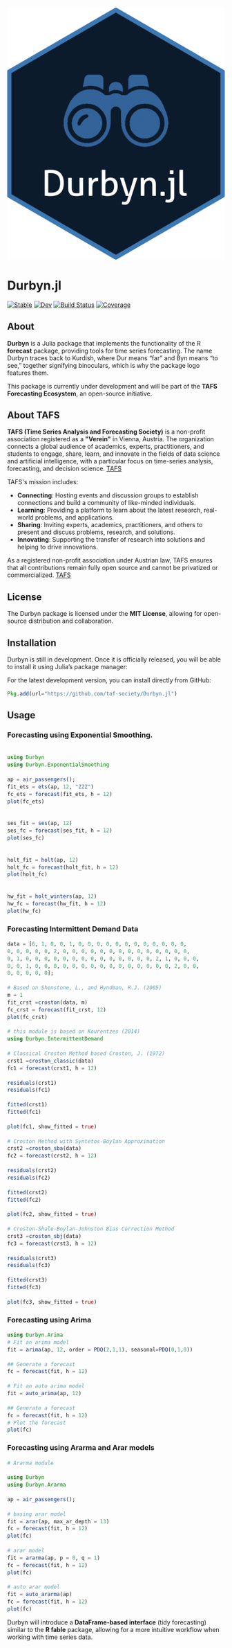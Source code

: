 <div align="center">
<img src="docs/src/assets/logo.png"/>
</div>

# Durbyn.jl

[![Stable](https://img.shields.io/badge/docs-stable-blue.svg)](https://taf-society.github.io/Durbyn.jl/stable/) [![Dev](https://img.shields.io/badge/docs-dev-blue.svg)](https://taf-society.github.io/Durbyn.jl/dev/) [![Build Status](https://github.com/taf-society/Durbyn.jl/actions/workflows/CI.yml/badge.svg?branch=main)](https://github.com/taf-society/Durbyn.jl/actions/workflows/CI.yml?query=branch%3Amain) [![Coverage](https://codecov.io/gh/taf-society/Durbyn.jl/branch/main/graph/badge.svg)](https://codecov.io/gh/taf-society/Durbyn.jl)

## About

**Durbyn** is a Julia package that implements the functionality of the R **forecast** package, providing tools for time series forecasting. The name Durbyn traces back to Kurdish, where Dur means “far” and Byn means “to see,” together signifying binoculars, which is why the package logo features them.

This package is currently under development and will be part of the **TAFS Forecasting Ecosystem**, an open-source initiative.

## About TAFS

**TAFS (Time Series Analysis and Forecasting Society)** is a non-profit association registered as a **"Verein"** in Vienna, Austria. The organization connects a global audience of academics, experts, practitioners, and students to engage, share, learn, and innovate in the fields of data science and artificial intelligence, with a particular focus on time-series analysis, forecasting, and decision science. [TAFS](https://taf-society.org/)

TAFS's mission includes:

-   **Connecting**: Hosting events and discussion groups to establish connections and build a community of like-minded individuals.
-   **Learning**: Providing a platform to learn about the latest research, real-world problems, and applications.
-   **Sharing**: Inviting experts, academics, practitioners, and others to present and discuss problems, research, and solutions.
-   **Innovating**: Supporting the transfer of research into solutions and helping to drive innovations.

As a registered non-profit association under Austrian law, TAFS ensures that all contributions remain fully open source and cannot be privatized or commercialized. [TAFS](https://taf-society.org/)

## License

The Durbyn package is licensed under the **MIT License**, allowing for open-source distribution and collaboration.

## Installation

Durbyn is still in development. Once it is officially released, you will be able to install it using Julia’s package manager:

For the latest development version, you can install directly from GitHub:

``` julia
Pkg.add(url="https://github.com/taf-society/Durbyn.jl")
```

## Usage

### Forecasting using Exponential Smoothing.

``` julia

using Durbyn
using Durbyn.ExponentialSmoothing

ap = air_passengers();
fit_ets = ets(ap, 12, "ZZZ")
fc_ets = forecast(fit_ets, h = 12)
plot(fc_ets)


ses_fit = ses(ap, 12)
ses_fc = forecast(ses_fit, h = 12)
plot(ses_fc)


holt_fit = holt(ap, 12)
holt_fc = forecast(holt_fit, h = 12)
plot(holt_fc)


hw_fit = holt_winters(ap, 12)
hw_fc = forecast(hw_fit, h = 12)
plot(hw_fc)
```

### Forecasting Intermittent Demand Data

``` julia
data = [6, 1, 0, 0, 1, 0, 0, 0, 0, 0, 0, 0, 0, 0, 0, 0, 0,
0, 0, 0, 0, 0, 2, 0, 0, 0, 0, 0, 0, 0, 0, 0, 0, 0, 0, 0, 0,
0, 1, 0, 0, 0, 0, 0, 0, 0, 0, 0, 0, 0, 0, 0, 0, 2, 1, 0, 0, 0,
0, 0, 1, 0, 0, 0, 0, 0, 0, 0, 0, 0, 0, 0, 0, 0, 0, 0, 2, 0, 0, 
0, 0, 0, 0, 0];

# Based on Shenstone, L., and Hyndman, R.J. (2005)
m = 1
fit_crst =croston(data, m)
fc_crst = forecast(fit_crst, 12)
plot(fc_crst)

# this module is based on Kourentzes (2014)
using Durbyn.IntermittentDemand

# Classical Croston Method based Croston, J. (1972) 
crst1 =croston_classic(data)
fc1 = forecast(crst1, h = 12)

residuals(crst1)
residuals(fc1)

fitted(crst1)
fitted(fc1)

plot(fc1, show_fitted = true)

# Croston Method with Syntetos-Boylan Approximation
crst2 =croston_sba(data)
fc2 = forecast(crst2, h = 12)

residuals(crst2)
residuals(fc2)

fitted(crst2)
fitted(fc2)

plot(fc2, show_fitted = true)

# Croston-Shale-Boylan-Johnston Bias Correction Method
crst3 =croston_sbj(data)
fc3 = forecast(crst3, h = 12)

residuals(crst3)
residuals(fc3)

fitted(crst3)
fitted(fc3)

plot(fc3, show_fitted = true)
```

### Forecasting using Arima

``` julia
using Durbyn.Arima
# Fit an arima model
fit = arima(ap, 12, order = PDQ(2,1,1), seasonal=PDQ(0,1,0))

## Generate a forecast
fc = forecast(fit, h = 12)

# Fit an auto arima model
fit = auto_arima(ap, 12)

## Generate a forecast
fc = forecast(fit, h = 12)
# Plot the forecast
plot(fc)
```

### Forecasting using Ararma and Arar models

``` julia
# Ararma module

using Durbyn
using Durbyn.Ararma

ap = air_passengers();

# basing arar model
fit = arar(ap, max_ar_depth = 13)
fc = forecast(fit, h = 12)
plot(fc)

# arar model
fit = ararma(ap, p = 0, q = 1)
fc = forecast(fit, h = 12)
plot(fc)

# auto arar model
fit = auto_ararma(ap)
fc = forecast(fit, h = 12)
plot(fc)
```

Durbyn will introduce a **DataFrame-based interface** (tidy forecasting) similar to the **R fable** package, allowing for a more intuitive workflow when working with time series data.